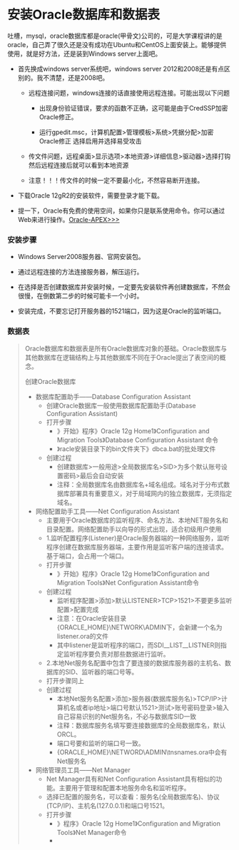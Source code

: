 # 安装Oracle数据库和数据表

吐槽，mysql，oracle数据库都是oracle\(甲骨文\)公司的，可是大学课程讲的是oracle，自己弄了很久还是没有成功在Ubuntu和CentOS上面安装上。能够提供使用，就是好方法，还是装到Windows server上面吧。

* 首先换成windows server系统吧，windows server 2012和2008还是有点区别的。我不清楚，还是2008吧。

  * 远程连接问题，windows连接的话直接使用远程连接。可能出现以下问题

    * 出现身份验证错误，要求的函数不正确，这可能是由于CredSSP加密Oracle修正。

    * 运行gpedit.msc，计算机配置&gt;管理模板&gt;系统&gt;凭据分配&gt;加密Oracle修正  选择启用并选择易受攻击

  * 传文件问题，远程桌面&gt;显示选项&gt;本地资源&gt;详细信息&gt;驱动器&gt;选择打钩  然后远程连接后就可以看到本地资源

  * 注意！！！传文件的时候一定不要最小化，不然容易断开连接。

* 下载Oracle 12gR2的安装软件，需要登录才能下载。

* 提一下，Oracle有免费的使用空间，如果你只是联系使用命令。你可以通过Web来进行操作。[Oracle-APEX&gt;&gt;&gt;](https://apex.oracle.com/en/learn/getting-started/)

### 安装步骤

* Windows Server2008服务器、官网安装包。

* 通过远程连接的方法连接服务器，解压运行。

* 在选择是否创建数据库并安装时候，一定要先安装软件再创建数据库，不然会很慢，在倒数第二步的时候可能卡一个小时。

* 安装完成，不要忘记打开服务器的1521端口，因为这是Oracle的监听端口。

### 数据表

> Oracle数据库和数据表是所有Oracle数据库对象的基础。Oracle数据库与其他数据库在逻辑结构上与其他数据库不同在于Oracle提出了表空间的概念。
>
> 创建Oracle数据库
>
> * 数据库配置助手——Database Configuration Assistant 
>   * 创建Oracle数据库一般使用数据库配置助手\(Database Configuration Assistant\)
>   * 打开步骤
>     * 》开始》程序》Oracle 12g Home1》Configuration and Migration Tools》Database Configuration Assistant 命令
>     * 》racle安装目录下的bin文件夹下》dbca.bat的批处理文件
>   * 创建过程
>     * 创建数据库&gt;一般用途&gt;全局数据库名&gt;SID&gt;为多个默认账号设置密码&gt;最后会自动安装
>     * 注释：全局数据库名由数据库名+域名组成。域名对于分布式数据库部署具有重要意义，对于局域网内的独立数据库，无须指定域名。
> * 网络配置助手工具——Net Configuration Assistant
>   * 主要用于Oracle数据库的监听程序、命名方法、本地NET服务名和目录配置。网络配置助手以向导的形式出现，适合初级用户使用
>   * 1.监听配置程序\(Listener\)是Oracle服务器端的一种网络服务，监听程序创建在数据库服务器端，主要作用是监听客户端的连接请求。基于端口，会占用一个端口。
>   * 打开步骤
>     * 》开始》程序》Oracle 12g Home1》Configuration and Migration Tools》Net Configuration Assistant命令
>   * 创建过程
>     * 监听程序配置&gt;添加&gt;默认LISTENER&gt;TCP&gt;1521&gt;不要更多监听配置&gt;配置完成
>     * 注意：在Oracle安装目录{ORACLE\_HOME}\NETWORK\ADMIN下，会新建一个名为listener.ora的文件
>     * 其中listener是监听程序的端口，而SDI\_\_LIST\_\_LISTNER则指定监听程序要负责对那些数据进行监听。
>   * 2.本地Net服务名配置中包含了要连接的数据库服务器的主机名、数据库的SID、监听器的端口号等。
>   * 打开步骤同上
>   * 创建过程
>     * 本地Net服务名配置&gt;添加&gt;服务器\(数据库服务名\)&gt;TCP/IP&gt;计算机名或者ip地址&gt;端口号默认1521&gt;测试&gt;账号密码登录&gt;输入自己容易识别的Net服务名，不必与数据库SID一致
>     * 注释：数据库服务名填写要连接数据库的全局数据库名，默认ORCL。
>     * 端口号要和监听的端口号一致。
>     * {ORACLE\_HOME}\NETWORD\ADMIN\tnsnames.ora中会有Net服务名
> * 网络管理员工具——Net Manager
>   * Net Manager具有和Net Configuration Assistant具有相似的功能。主要用于管理和配置本地服务命名和监听程序。
>   * 选择已配置的服务名，可以查看：服务名\(全局数据库名\)、协议\(TCP/IP\)、主机名\(127.0.0.1\)和端口号1521。
>   * 打开步骤
>     * 》程序》Oracle 12g Home1》Configuration and Migration Tools》Net Manager命令
>     *



